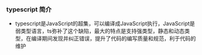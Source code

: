 ### typescript 简介

- typescript是JavaScript的超集，可以编译成JavaScript执行，JavaScript是弱类型语言，ts弥补了这个缺陷，最大的特点是支持强类型，静态和动态类型，在编译期间发现并纠正错误，提升了代码的编写质量和规范，利于代码的维护